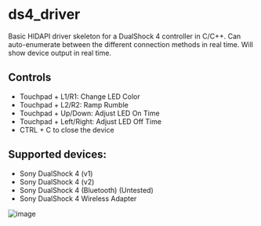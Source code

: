 # ds4_driver
Basic HIDAPI driver skeleton for a DualShock 4 controller in C/C++. Can auto-enumerate between the different connection methods in real time. Will show device output in real time. 

## Controls
* Touchpad + L1/R1: Change LED Color
* Touchpad + L2/R2: Ramp Rumble
* Touchpad + Up/Down: Adjust LED On Time
* Touchpad + Left/Right: Adjust LED Off Time
* CTRL + C to close the device
 
## Supported devices:
* Sony DualShock 4 (v1)
* Sony DualShock 4 (v2)
* Sony DualShock 4 (Bluetooth) (Untested)
* Sony DualShock 4 Wireless Adapter
 

![image](https://user-images.githubusercontent.com/19739806/205208630-1ee2c432-2e0b-43c6-b631-7c038945d2c6.png)
